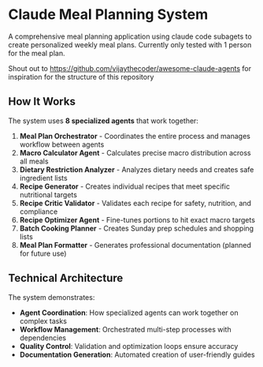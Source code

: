 # Claude Meal Planning System
A comprehensive meal planning application using claude code subagets to create personalized weekly meal plans.  Currently only tested with 1 person for the meal plan.

Shout out to https://github.com/vijaythecoder/awesome-claude-agents for inspiration for the structure of this repository


## How It Works

The system uses **8 specialized agents** that work together:

1. **Meal Plan Orchestrator** - Coordinates the entire process and manages workflow between agents
2. **Macro Calculator Agent** - Calculates precise macro distribution across all meals
3. **Dietary Restriction Analyzer** - Analyzes dietary needs and creates safe ingredient lists
4. **Recipe Generator** - Creates individual recipes that meet specific nutritional targets
5. **Recipe Critic Validator** - Validates each recipe for safety, nutrition, and compliance
6. **Recipe Optimizer Agent** - Fine-tunes portions to hit exact macro targets
7. **Batch Cooking Planner** - Creates Sunday prep schedules and shopping lists
8. **Meal Plan Formatter** - Generates professional documentation (planned for future use)

## Technical Architecture

The system demonstrates:
- **Agent Coordination**: How specialized agents can work together on complex tasks
- **Workflow Management**: Orchestrated multi-step processes with dependencies
- **Quality Control**: Validation and optimization loops ensure accuracy
- **Documentation Generation**: Automated creation of user-friendly guides

